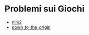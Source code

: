 # Problemi sui Giochi

- [nim2](../../problemi/nim2)
- [down_to_the_origin](../../problemi/down_to_the_origin)
